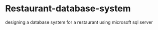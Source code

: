 # Restaurant-database-system
designing a database system for a restaurant using microsoft sql server 
